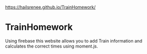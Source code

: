 https://hailsrenee.github.io/TrainHomework/

# TrainHomework

Using firebase this website allows you to add Train information and calculates the correct times using moment.js.
